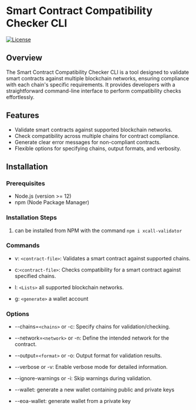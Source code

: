 # Smart Contract Compatibility Checker CLI

[![License](https://img.shields.io/badge/License-MIT-blue.svg)](LICENSE)

## Overview

The Smart Contract Compatibility Checker CLI is a tool designed to validate smart contracts against multiple blockchain networks, ensuring compliance with each chain's specific requirements. It provides developers with a straightforward command-line interface to perform compatibility checks effortlessly.

## Features

- Validate smart contracts against supported blockchain networks.
- Check compatibility across multiple chains for contract compliance.
- Generate clear error messages for non-compliant contracts.
- Flexible options for specifying chains, output formats, and verbosity.

## Installation

### Prerequisites

- Node.js (version >= 12)
- npm (Node Package Manager)

### Installation Steps

1. can be installed from NPM with the command `npm i xcall-validator`

### Commands

- v: `<contract-file>`: Validates a smart contract against supported chains.

- c:`<contract-file>`: Checks compatibility for a smart contract against specified chains.

- l: `<Lists>` all supported blockchain networks.

- g: `<generate>` a wallet account

### Options

- --chains=`<chains>` or -c: Specify chains for validation/checking.

- --network=`<network>` or -n: Define the intended network for the contract.

- --output=`<format>` or -o: Output format for validation results.

- --verbose or -v: Enable verbose mode for detailed information.

- --ignore-warnings or -i: Skip warnings during validation.
- --wallet: generate a new wallet containing public and private keys
- --eoa-wallet: generate wallet from a private key
